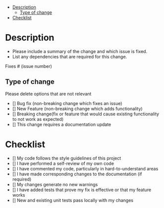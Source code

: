 - [Description](#description)
  - [Type of change](#type-of-change)
- [Checklist](#checklist)


# Description

- Please include a summary of the change and which issue is fixed.
- List any dependencies that are required for this change.

Fixes # (issue number)

## Type of change

Please delete options that are not relevant
- [] Bug fix (non-breaking change which fixes an issue)
- [] New Feature (non-breaking change which adds functionality)
- [] Breaking change(fix or feature that would cause existing functionality to not work as expected)
- [] This change requires a documentation update

# Checklist

- [] My code follows the style guidelines of this project
- [] I have performed a self-review of my own code
- [] I have commented my code, particularly in hard-to-understand areas
- [] I have made corresponding changes to the documentation (if required)
- [] My changes generate no new warnings
- [] I have added tests that prove my fix is effective or that my feature works
- [] New and existing unit tests pass locally with my changes
